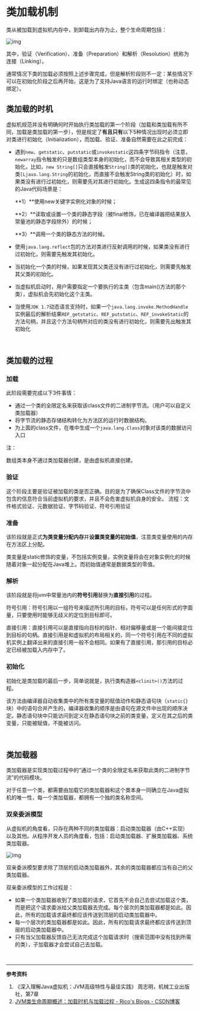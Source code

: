 # 类加载机制

类从被加载到虚拟机内存中，到卸载出内存为止，整个生命周期包括：

![img](https://images2015.cnblogs.com/blog/630246/201609/630246-20160919233012137-1305447753.png)

其中，验证（Verification）、准备（Preparation）和解析（Resolution）统称为连接（Linking）。

通常情况下类的加载必须按照上述步骤完成，但是解析阶段则不一定：某些情况下可以在初始化阶段之后再开始，这是为了支持Java语言的运行时绑定（也称动态绑定）。

## 类加载的时机

虚拟机规范并没有明确何时开始执行类加载的第一个阶段（加载和类加载有所不同，加载是类加载的第一步），但是规定了**有且只有**以下5种情况出现时必须立即对类进行初始化（Initialization），而加载、验证、准备自然需要在此之前完成：

* 遇到`new`、`getstatic`、`putstatic`或`invokestatic`这四条字节码指令（注意，`newarray`指令触发的只是数组类型本身的初始化，而不会导致其相关类型的初始化，比如，`new String[]`只会直接触发`String[]`类的初始化，也就是触发对类`[Ljava.lang.String`的初始化，而直接不会触发String类的初始化）时，如果类没有进行过初始化，则需要先对其进行初始化。生成这四条指令的最常见的Java代码场景是：

  **1）**使用new关键字实例化对象的时候；

  **2）**读取或设置一个类的静态字段（被final修饰，已在编译器把结果放入常量池的静态字段除外）的时候；

  **3）**调用一个类的静态方法的时候。

* 使用`java.lang.reflect`包的方法对类进行反射调用的时候，如果类没有进行过初始化，则需要先触发其初始化。

* 当初始化一个类的时候，如果发现其父类还没有进行过初始化，则需要先触发其父类的初始化。

* 当虚拟机启动时，用户需要指定一个要执行的主类（包含main()方法的那个类），虚拟机会先初始化这个主类。

* 当使用`JDK 1.7`动态语言支持时，如果一个`java.lang.invoke.MethodHandle`实例最后的解析结果`REF_getstatic`、`REF_putstatic`、`REF_invokeStatic`的方法句柄，并且这个方法句柄所对应的类没有进行初始化，则需要先出触发其初始化

<br>

## 类加载的过程

### 加载

此阶段需要完成以下3件事情：

* 通过一个类的全限定名来获取该class文件的二进制字节流。（用户可以自定义类加载器）
* 将字节流的静态存储结构转化为方法区的运行时数据结构。
* 为上面的class文件，在堆中生成一个`java.lang.Class`对象对该类的数据访问入口

注：

数组类本身不通过类加载器创建，是由虚拟机直接创建。

### 验证

这个阶段主要是验证被加载的类是否正确。目的是为了确保Class文件的字节流中包含的信息符合当前虚拟机的要求，并且不会危害虚拟机自身的安全。
流程：文件格式验证、元数据验证、字节码验证、符号引用验证

### 准备

该阶段就是正式**为类变量分配内存**并**设置类变量的初始值**，注意类变量使用的内存在方法区上分配。

类变量是static修饰的变量，不包括实例变量，实例变量将会在对象实例化的时候随着对象一起分配在Java堆上。而初始值通常是数据类型的零值。

### 解析

该阶段就是将jvm中常量池内的**符号引用**替换为**直接引用**的过程。

符号引用：符号引用以一组符号来描述所引用的目标，符号可以是任何形式的字面量，只要使用时能够无歧义的定位到目标即可。

直接引用：直接引用可以是直接指向目标的指针、相对偏移量或是一个能间接定位到目标的句柄。直接引用是和虚拟机的布局相关的，同一个符号引用在不同的虚拟机实例上翻译出来的直接引用一般不会相同。如果有了直接引用，那引用的目标必定已经被加载入内存中了。

### 初始化

初始化是类加载的最后一步，简单说就是，执行类构造器`<clinit>()`方法的过程。

该方法由编译器自动收集类中的所有类变量的赋值动作和静态语句块（`static{}`块）中的语句合并产生的，编译器收集的顺序是由语句在源文件中出现的顺序决定。静态语句块中只能访问到定义在静态语句块之前的类变量，定义在其之后的类变量，只能被赋值，不能被访问。

<br>

## 类加载器

类加载器是实现类加载过程中的“通过一个类的全限定名来获取此类的二进制字节流”的代码模块。

对于任意一个类，都需要由加载它的类加载器和这个类本身一同确立在Java虚拟机的唯一性，每一个类加载器，都拥有一个独的类名称空间。

### 双亲委派模型

从虚拟机的角度看，只存在两种不同的类加载器：启动类加载器（由C++实现）以及其他。从程序开发人员的角度看，包括：启动类加载器、扩展类加载器、系统类加载器。

![img](https://images2015.cnblogs.com/blog/630246/201609/630246-20160919233328215-1000355433.png)

双亲委派模型要求除了顶层的启动类加载器外，其余的类加载器都应当有自己的父类加载器。

双亲委派模型的工作过程是：

* 如果一个类加载器收到了类加载的请求，它首先不会自己去尝试加载这个类，而是把这个请求委派给父类加载器去完成。每个层次的类加载器都是如此。因此，所有的加载请求最终都应该传送到顶层的启动类加载器中。
* 每一个层次的类加载器都是如此。因此，所有的加载请求最终都应该传送到顶层的启动类加载器中。
* 只有当父加载器反馈自己无法完成这个加载请求时（搜索范围中没有找到所需的类），子加载器才会尝试自己去加载。

<br>

---

**参考资料**

1. 《深入理解Java虚拟机：JVM高级特性与最佳实践》 周志明，机械工业出版社，第7章
2.  [JVM类生命周期概述：加载时机与加载过程 - Rico's Blogs - CSDN博客](https://blog.csdn.net/justloveyou_/article/details/72466105)